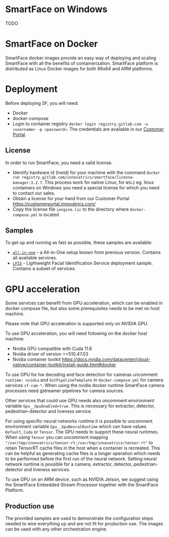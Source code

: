 # SmartFace on Windows
TODO


# SmartFace on Docker

SmartFace docker images provide an easy way of deploying and scaling SmartFace with all the benefits of containerization. SmartFace platform is distributed as Linux Docker images for both 86x64 and ARM platforms.

# Deployment

Before deploying SF, you will need:

- Docker
- docker-compose
- Login to container registry `docker login registry.gitlab.com -u <username> -p <password>`. The credentials are available in our [Customer Portal](https://customerportal.innovatrics.com/).

## License

In order to run SmartFace, you need a valid license.

- Identify hardware id (hwid) for your machine with the command `docker run registry.gitlab.com/innovatrics/smartface/license-manager:3.2.7`. This process work for native Linux, for `WSL2` eg. linux containers on Windows you need a special license for which you need to contact our sales.
- Obtain a license for your hwid from our Customer Portal https://customerportal.innovatrics.com/
- Copy the license file `iengine.lic` to the directory where `docker-compose.yml` is located

## Samples

To get up and running as fast as possible, these samples are available:
- [`all-in-one`](./all-in-one/) - a All-in-One setup known from previous version. Contains all available services.
- [`LFIS`](./LFIS/) - Lightweight Facial Identification Service deployment sample. Contains a subset of services.

# GPU acceleration

Some services can benefit from GPU acceleration, which can be enabled in docker compose file, but also some prerequisites needs to be met on host machine.

Please note that GPU acceleration is supported only on NVIDIA GPU.

To use GPU acceleration, you will need following on the docker host machine:

- Nvidia GPU compatible with Cuda 11.6
- Nvidia driver of version >=510.47.03
- Nvidia container toolkit https://docs.nvidia.com/datacenter/cloud-native/container-toolkit/install-guide.html#docker

To use GPU for hw decoding and face detection for cameras uncomment `runtime: nvidia` and `GstPipelineTemplate` in `docker-compose.yml` for camera services `sf-cam-*`.
When using the nvidia docker runtime SmartFace camera processes need gstreamer pipelines for camera sources.

Other services that could use GPU needs also uncomment environment variable `Gpu__GpuEnabled=true`. This is necessary for extractor, detector, pedestrian-detector and liveness service.

For using specific neural networks runtime it is possible to uncomment environment variable `Gpu__GpuNeuralRuntime` which can have values `Default`, `Cuda` or `Tensor`. The GPU needs to support these neural runtimes. When using `Tensor` you can uncomment mapping `"/var/tmp/innovatrics/tensor-rt:/var/tmp/innovatrics/tensor-rt"` to retain TensorRT cache files in the host when a container is recreated. This can be helpful as generating cache files is a longer operation which needs to be performed before the first run of the neural network. Setting neural network runtime is possible for a camera, extractor, detector, pedestrian-detector and liveness services.

To use GPU on an ARM device, such as NVIDIA Jetson, we suggest using the SmartFace Embedded Stream Processor together with the SmartFace Platform.

## Production use

The provided samples are used to demonstrate the configuration steps needed to wire everything up and are not fit for production use. The images can be used with any other orchestration engine.
